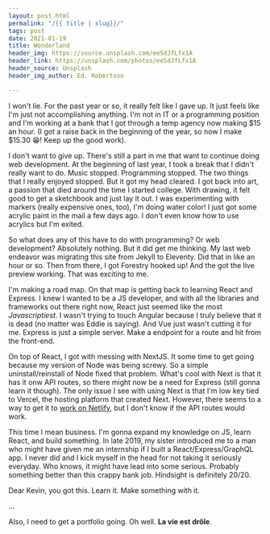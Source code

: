 ```yaml
---
layout: post.html
permalink: "/{{ title | slug}}/"
tags: post
date: 2021-01-19
title: Wonderland
header_img: https://source.unsplash.com/eeSdJfLfx1A
header_link: https://unsplash.com/photos/eeSdJfLfx1A
header_source: Unsplash
header_img_author: Ed. Robertson

---
```

I won't lie. For the past year or so, it really felt like I gave up. It just feels like I'm just not accomplishing anything. I'm not in IT or a programming position and I'm working at a bank that I got through a temp agency now making $15 an hour. (I got a raise back in the beginning of the year, so now I make $15.30 😁! Keep up the good work).

I don't want to give up. There's still a part in me that want to continue doing web development. At the beginning of last year, I took a break that I didn't really want to do. Music stopped. Programming stopped. The two things that I really enjoyed stopped. But it got my head cleared. I got back into art, a passion that died around the time I started college. With drawing, it felt good to get a sketchbook and just lay it out. I was experimenting with markers (really expensive ones, too), I'm doing water color! I just got some acrylic paint in the mail a few days ago. I don't even know how to use acrylics but I'm exited.

So what does any of this have to do with programming? Or web development? Absolutely nothing. But it did get me thinking. My last web endeavor was migrating this site from Jekyll to Eleventy. Did that in like an hour or so. Then from there, I got Forestry hooked up! And the got the live preview working. That was exciting to me. 

I'm making a road map. On that map is getting back to learning React and Express. I knew I wanted to be a JS developer, and with all the libraries and frameworks out there right now, React just seemed like the most _Javascriptiest_. I wasn't trying to touch Angular because I truly believe that it is dead (no matter was Eddie is saying). And Vue just wasn't cutting it for me. Express is just a simple server. Make a endpoint for a route and hit from the front-end. 

On top of React, I got with messing with NextJS. It some time to get going because my version of Node was being screwy. So a simple uninstall/reinstall of Node fixed that problem. What's cool with Next is that it has it onw API routes, so there might now be a need for Express (still gonna learn it though). The only issue I see with using Next is that I'm low key tied to Vercel, the hosting platform that created Next. However, there seems to a way to get it to [work on Netlify](https://www.netlify.com/blog/2020/11/30/how-to-deploy-next.js-sites-to-netlify/ "How to Deploy Next.js Sites to Netlify"), but I don't know if the API routes would work. 

This time I mean business. I'm gonna expand my knowledge on JS, learn React, and build something. In late 2019, my sister introduced me to a man who might have given me an internship if I built a React/Express/GraphQL app. I never did and I kick myself in the head for not taking it seriously everyday. Who knows, it might have lead into some serious. Probably something better than this crappy bank job. Hindsight is definitely 20/20.

Dear Kevin, you got this. Learn it. Make something with it. 

...

Also, I need to get a portfolio going. Oh well. **La vie est drôle**.